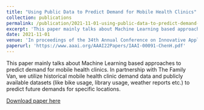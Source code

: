 ```yaml
---
title: "Using Public Data to Predict Demand for Mobile Health Clinics"
collection: publications
permalink: /publication/2021-11-01-using-public-data-to-predict-demand-for-mobile-health-clinics
excerpt: 'This paper mainly talks about Machine Learning based approaches to predict demand for mobile health clinics.'
date: 2021-11-01
venue: 'In proceedings of the 34th Annual Conference on Innovative Applications of Artificial Intelligence (IAAI), 2022'
paperurl: 'https://www.aaai.org/AAAI22Papers/IAAI-00091-ChenH.pdf'
---
```

This paper mainly talks about Machine Learning based approaches to predict demand for mobile health clinics.
In partnership with The Family Van, we utilize historical mobile health clinic demand data and publicly 
available datasets (like bike usage, library usage, weather reports etc.) to predict future demands for specific
locations.

[Download paper here](https://www.aaai.org/AAAI22Papers/IAAI-00091-ChenH.pdf)
